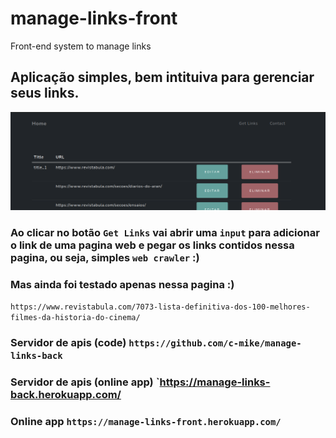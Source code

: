 # manage-links-front
Front-end system to manage links 


## Aplicação simples, bem intituiva para gerenciar seus links.

<img src="home.png" alt="App home page" title="App home page">

### Ao clicar no botão `Get Links` vai abrir uma `input` para adicionar o link de uma pagina web e pegar os links contidos nessa pagina, ou seja, simples `web crawler` :)

### Mas ainda foi testado apenas nessa pagina :)
`https://www.revistabula.com/7073-lista-definitiva-dos-100-melhores-filmes-da-historia-do-cinema/`

### Servidor de apis (code) `https://github.com/c-mike/manage-links-back`
### Servidor de apis (online app) `https://manage-links-back.herokuapp.com/

### Online app `https://manage-links-front.herokuapp.com/`

